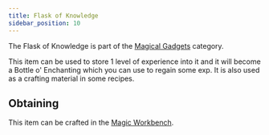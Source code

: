 ```yaml
---
title: Flask of Knowledge
sidebar_position: 10
---
```


The Flask of Knowledge is part of the [Magical Gadgets](Magical-Gadgets.md) category.

This item can be used to store 1 level of experience into it and it will become a Bottle o' Enchanting which you can use to regain some exp. It is also used as a crafting material in some recipes.

## Obtaining

This item can be crafted in the [Magic Workbench](../Basic-Machines/Magic-Workbench.md).
